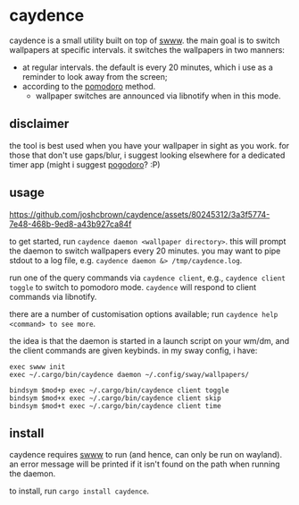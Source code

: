 # caydence

caydence is a small utility built on top of [swww](https://github.com/LGFae/swww).
the main goal is to switch wallpapers at specific intervals.
it switches the wallpapers in two manners:

- at regular intervals. the default is every 20 minutes, which i use as a reminder
  to look away from the screen;
- according to the [pomodoro](https://en.wikipedia.org/wiki/Pomodoro_Technique) method.
  - wallpaper switches are announced via libnotify when in this mode.

## disclaimer

the tool is best used when you have your wallpaper in sight as you work. for those that don't use gaps/blur,
i suggest looking elsewhere for a dedicated timer app (might i suggest [pogodoro](https://github.com/joshcbrown/pogodoro)? :P)

## usage

https://github.com/joshcbrown/caydence/assets/80245312/3a3f5774-7e48-468b-9ed8-a43b927ca84f

to get started, run `caydence daemon <wallpaper directory>`. this will prompt the daemon to switch wallpapers every 20 minutes.
you may want to pipe stdout to a log file, e.g. `caydence daemon &> /tmp/caydence.log`.

run one of the query commands via `caydence client`, e.g.,
`caydence client toggle` to switch to pomodoro mode. `caydence` will respond to client commands via libnotify.

there are a number of customisation options available; run `caydence help
<command> to see more`.

the idea is that the daemon is started in a launch script on your wm/dm, and the
client commands are given keybinds. in my sway config, i have:

```
exec swww init
exec ~/.cargo/bin/caydence daemon ~/.config/sway/wallpapers/

bindsym $mod+p exec ~/.cargo/bin/caydence client toggle
bindsym $mod+x exec ~/.cargo/bin/caydence client skip
bindsym $mod+t exec ~/.cargo/bin/caydence client time
```

## install

caydence requires [swww](https://github.com/LGFae/swww) to run (and hence, can
only be run on wayland). an error message
will be printed if it isn't found on the path when running the daemon.

to install, run `cargo install caydence`.

